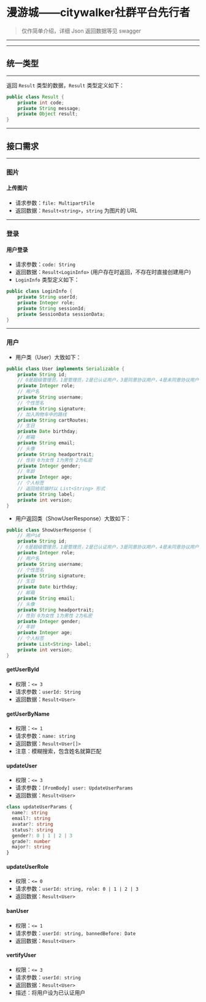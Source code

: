 # 漫游城——citywalker社群平台先行者

> 仅作简单介绍，详细 Json 返回数据等见 swagger

---

---

## 统一类型

---

返回 `Result` 类型的数据，`Result` 类型定义如下：

``````java
public class Result {
    private int code;
    private String message;
    private Object result;
}
``````

---

## 接口需求

---

### 图片

#### 上传图片

- 请求参数：`file: MultipartFile`
- 返回数据：`Result<string>`，`string` 为图片的 URL

---

### 登录

#### 用户登录

- 请求参数：`code: String`
- 返回数据：`Result<LoginInfo>` (用户存在时返回，不存在时直接创建用户)
- `LoginInfo` 类型定义如下：

``````java
public class LoginInfo {
    private String userId;
    private Integer role;
    private String sessionId;
    private SessionData sessionData;
}
``````

---

### 用户

- 用户类（User）大致如下：

``````java
public class User implements Serializable {
    private String id;
    // 0是超级管理员，1是管理员，2是已认证用户，3是同意协议用户，4是未同意协议用户
    private Integer role;
	// 用户名
    private String username;
	// 个性签名
    private String signature;
	// 加入购物车中的路线
    private String cartRoutes;
	// 生日
    private Date birthday;
	// 邮箱
    private String email;
	// 头像
    private String headportrait;
	// 性别 0为女性 1为男性 2为私密
    private Integer gender;
	// 年龄
    private Integer age;
	// 个人标签
    // 返回给前端时以 List<String> 形式
    private String label;
    private int version;
}
``````

- 用户返回类（ShowUserResponse）大致如下：

``````java
public class ShowUserResponse {
	// 用户id
    private String id;
	// 0是超级管理员，1是管理员，2是已认证用户，3是同意协议用户，4是未同意协议用户
    private Integer role;
	// 用户名
    private String username;
	// 个性签名
    private String signature;
	// 生日
    private Date birthday;
	// 邮箱
    private String email;
	// 头像
    private String headportrait;
	// 性别 0为女性 1为男性 2为私密
    private Integer gender;
	// 年龄
    private Integer age;
	// 个人标签
    private List<String> label;
    private int version;
}
``````

#### getUserById

- 权限：`<= 3`
- 请求参数：`userId: String`
- 返回数据：`Result<User>`

#### getUserByName

- 权限：`<= 1`
- 请求参数：`name: string`
- 返回数据：`Result<User[]>`
- 注意：模糊搜索，包含姓名就算匹配

#### updateUser

- 权限：`<= 3`
- 请求参数：`[FromBody] user: UpdateUserParams`
- 返回数据：`Result<User>`

```ts
class updateUserParams {
  name?: string
  email?: string
  avatar?: string
  status?: string
  gender?: 0 | 1 | 2 | 3
  grade?: number
  major?: string
}
```

#### updateUserRole

- 权限：`<= 0`
- 请求参数：`userId: string, role: 0 | 1 | 2 | 3`
- 返回数据：`Result<User>`

#### banUser

- 权限：`<= 1`
- 请求参数：`userId: string, bannedBefore: Date`
- 返回数据：`Result<User>`

#### vertifyUser

- 权限：`<= 3`
- 请求参数：`userId: string`
- 返回数据：`Result<User>`
- 描述：将用户设为已认证用户


